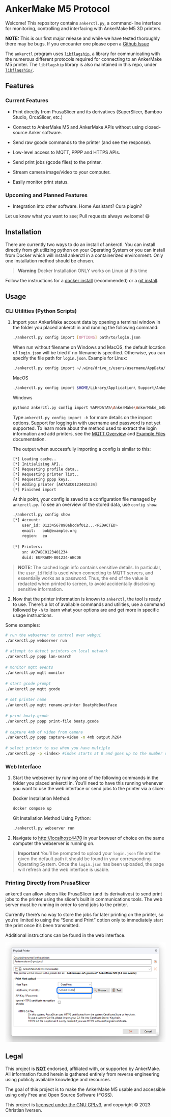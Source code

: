 # AnkerMake M5 Protocol

Welcome! This repository contains `ankerctl.py`, a command-line interface for monitoring, controlling and interfacing with AnkerMake M5 3D printers.

**NOTE:** This is our first major release and while we have tested thoroughly there may be bugs. If you encounter one please open a [Github Issue](https://github.com/Ankermgmt/ankermake-m5-protocol/issues/new/choose)

The `ankerctl` program uses [`libflagship`](documentation/developer-docs/libflagship.md), a library for communicating with the numerous different protocols required for connecting to an AnkerMake M5 printer. The `libflagship` library is also maintained in this repo, under [`libflagship/`](libflagship/).

## Features

### Current Features

 - Print directly from PrusaSlicer and its derivatives (SuperSlicer, Bamboo Studio, OrcaSlicer, etc.)

 - Connect to AnkerMake M5 and AnkerMake APIs without using closed-source Anker software.

 - Send raw gcode commands to the printer (and see the response).

 - Low-level access to MQTT, PPPP and HTTPS APIs.

 - Send print jobs (gcode files) to the printer.

 - Stream camera image/video to your computer.

 - Easily monitor print status.

### Upcoming and Planned Features

 - Integration into other software. Home Assistant? Cura plugin?

Let us know what you want to see; Pull requests always welcome! :smile:

## Installation

There are currently two ways to do an install of ankerctl. You can install directly from git utilizing python on your Operating System or you can install from Docker which will install ankerctl in a containerized environment. Only one installation method should be chosen. 

> **Warning**
> Docker Installation ONLY works on Linux at this time

Follow the instructions for a [docker install](./documentation/install-from-docker.md) (recommended) or a [git install](./documentation/install-from-git.md).

## Usage

### CLI Utilities (Python Scripts)

1. Import your AnkerMake account data by opening a terminal window in the folder you placed ankerctl in and running the following command:

   ```sh
   ./ankerctl.py config import [OPTIONS] path/to/login.json 
   ```

   When run without filename on Windows and MacOS, the default location of `login.json` will be tried if no filename is specified. Otherwise, you can specify the file path for `login.json`. Example for Linux:
   ```sh
   ./ankerctl.py config import ~/.wine/drive_c/users/username/AppData/Local/AnkerMake/AnkerMake_64bit_fp/login.json
   ```
   MacOS
   ```sh
   ./ankerctl.py config import $HOME/Library/Application\ Support/AnkerMake/AnkerMake_64bit_fp/login.json
   ```
   Windows
   ```sh
   python3 ankerctl.py config import %APPDATA%\AnkerMake\AnkerMake_64bit_fp\login.json
   ```

   Type `ankerctl.py config import -h` for more details on the import options. Support for logging in with username and password is not yet supported. To learn more about the method used to extract the login information and add printers, see the [MQTT Overview](documentation/developer-docs/mqtt-overview.md) and [Example Files](documentation/developer-docs/example-file-usage) documentation.

   The output when successfully importing a config is similar to this:

   ```
   [*] Loading cache..
   [*] Initializing API..
   [*] Requesting profile data..
   [*] Requesting printer list..
   [*] Requesting pppp keys..
   [*] Adding printer [AK7ABC0123401234]
   [*] Finished import
   ```

   At this point, your config is saved to a configuration file managed by `ankerctl.py`. To see an overview of the stored data, use `config show`:

   ```sh
   ./ankerctl.py config show
   [*] Account:
       user_id: 01234567890abcdef012...<REDACTED>
       email:   bob@example.org
       region:  eu
   
   [*] Printers:
       sn: AK7ABC0123401234
       duid: EUPRAKM-001234-ABCDE
   ```

> **NOTE:** 
> The cached login info contains sensitive details. In particular, the `user_id` field is used when connecting to MQTT servers, and essentially works as a password. Thus, the end of the value is redacted when printed to screen, to avoid accidentally disclosing sensitive information.

2. Now that the printer information is known to `ankerctl`, the tool is ready to use. There’s a lot of available commands and utilities, use a command followed by `-h` to learn what your options are and get more in specific usage instructions.

Some examples:

```sh
# run the webserver to control over webgui
./ankerctl.py webserver run

# attempt to detect printers on local network
./ankerctl.py pppp lan-search

# monitor mqtt events
./ankerctl.py mqtt monitor

# start gcode prompt
./ankerctl.py mqtt gcode

# set printer name
./ankerctl.py mqtt rename-printer BoatyMcBoatFace

# print boaty.gcode
./ankerctl.py pppp print-file boaty.gcode

# capture 4mb of video from camera
./ankerctl.py pppp capture-video -m 4mb output.h264

# select printer to use when you have multiple
./ankerctl.py -p <index> #index starts at 0 and goes up to the number of printers you have
```

### Web Interface

1. Start the webserver by running one of the following commands in the folder you placed ankerctl in. You’ll need to have this running whenever you want to use the web interface or send jobs to the printer via a slicer:

   Docker Installation Method:

   ```sh
   docker compose up
   ```

   Git Installation Method Using Python:

   ```sh
   ./ankerctl.py webserver run
   ```

2. Navigate to [http://localhost:4470](http://localhost:4470) in your browser of choice on the same computer the webserver is running on. 
 
 > **Important**
 > You’ll be prompted to upload your `login.json` file and the given the default path it should be found in your corresponding Operating System. 
   Once the `login.json` has been uploaded, the page will refresh and the web interface is usable.

### Printing Directly from PrusaSlicer

ankerctl can allow slicers like PrusaSlicer (and its derivatives) to send print jobs to the printer using the slicer’s built in communications tools. The web server must be running in order to send jobs to the printer. 

Currently there’s no way to store the jobs for later printing on the printer, so you’re limited to using the “Send and Print” option only to immediately start the print once it’s been transmitted. 

Additional instructions can be found in the web interface.

![Screenshot of prusa slicer](/static/img/setup/prusaslicer-2.png "Screenshot of prusa slicer")

## Legal

This project is **<u>NOT</u>** endorsed, affiliated with, or supported by AnkerMake. All information found herein is gathered entirely from reverse engineering using publicly available knowledge and resources.

The goal of this project is to make the AnkerMake M5 usable and accessible using only Free and Open Source Software (FOSS).

This project is [licensed under the GNU GPLv3](LICENSE), and copyright © 2023 Christian Iversen.
